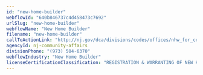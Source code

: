 ```yaml
---
id: "new-home-builder"
webflowId: "640b846737c4d458473c7692"
urlSlug: "new-home-builder"
webflowName: "New Home Builder"
filename: "new-home-builder"
callToActionLink: "http://nj.gov/dca/divisions/codes/offices/nhw_for_consumers.html"
agencyId: nj-community-affairs
divisionPhone: "(973) 504-6370"
webflowIndustry: "New Home Builder"
licenseCertificationClassification: "REGISTRATION & WARRANTING OF NEW HOMES"
---
```

